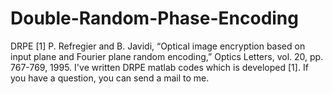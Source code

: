 # Double-Random-Phase-Encoding
DRPE
[1] P. Refregier and B. Javidi, “Optical image encryption based on input plane and Fourier plane random encoding,” Optics Letters, vol. 20, pp. 767-769, 1995.
I've written DRPE matlab codes which is developed [1].
If you have a question, you can send a mail to me.
